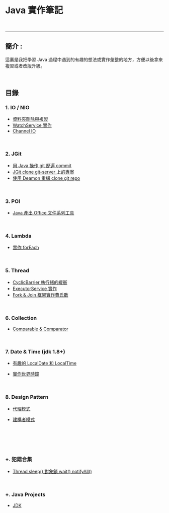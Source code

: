 # Java 實作筆記

<br>

--------------------------


## 簡介 :

這裏是我把學習 Java 過程中遇到的有趣的想法或實作彙整的地方，方便以後拿來複習或者改版升級。

<br>

## 目錄

### 1. IO / NIO

* [資料夾刪除與複製](./IO/資料夾刪除與複製/README.md)
* [WatchService 實作](./IO/WatchService實作/README.md)
* [Channel IO](./IO/Channel_IO/.README.md)

<br>

### 2. JGit

* [用 Java 操作 git 歷遍 commit](./JGit/JGitWalkCommit/README.md)
* [JGit clone git-server 上的專案](./JGit/JGitCloneRepo/README.md)
* [使用 Deamon 重構 clone git repo](./JGit/DeamonRefactor/README.md)

<br>

### 3. POI

* [Java 產出 Office 文件系列工具](./POI/README.md)

<br>

### 4. Lambda

* [實作 forEach](./Lambda/實作forEach/README.md)

<br>


### 5. Thread

* [CyclicBarrier 執行緒的緩衝](./Thread/CyclicBarrier/README.md)
* [ExecutorService 實作](./Thread/ExecutorService/README.md)
* [Fork & Join 框架實作費氏數](./Thread/Fork&Join/README.md)

<br>

### 6. Collection

* [Comparable & Comparator](./Collection/Comparable&Comparator/README.md)

<br>

### 7. Date & Time (jdk 1.8+)

* [有趣的 LocalDate 和 LocalTime](./Date&Time/LocalDate&LocalTime/README.md)

* [實作世界時鐘](./Date&Time/WorldClock/README.md)

<br>

### 8. Design Pattern

* [代理模式](./DesignPattern/ProxyMode/RRADME.md)

* [建構者模式](./DesignPattern/builderPattern/README.md)

<br>
<br>
<br>
<br>

 ### +. 犯錯合集

 * [Thread sleep() 對象鎖 wait() notifyAll()](./MistakeCollection/ThreadMistake.md)

 <br>

 ### +. Java Projects

 * [JDK]()

